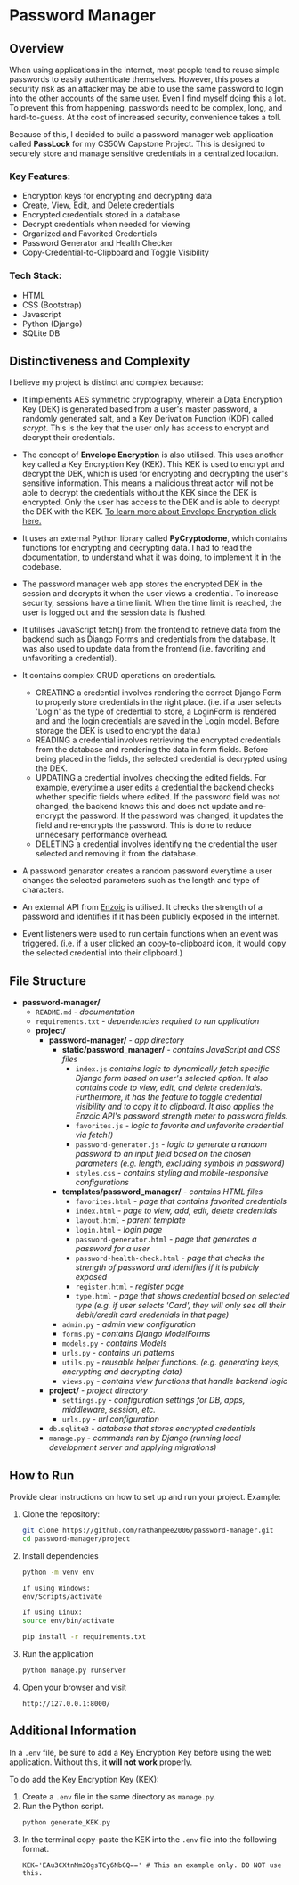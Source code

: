 # Password Manager

## Overview

When using applications in the internet, most people tend to reuse simple passwords to easily authenticate themselves. However, this poses a security risk as an attacker may be able to use the same password to login into the other accounts of the same user. Even I find myself doing this a lot. To prevent this from happening, passwords need to be complex, long, and hard-to-guess. At the cost of increased security, convenience takes a toll. 

Because of this, I decided to build a password manager web application called **PassLock** for my CS50W Capstone Project. This is designed to securely store and manage sensitive credentials in a centralized location. 

### Key Features:
* Encryption keys for encrypting and decrypting data 
* Create, View, Edit, and Delete credentials
* Encrypted credentials stored in a database
* Decrypt credentials when needed for viewing
* Organized and Favorited Credentials
* Password Generator and Health Checker
* Copy-Credential-to-Clipboard and Toggle Visibility

### Tech Stack:
* HTML
* CSS (Bootstrap)
* Javascript
* Python (Django)
* SQLite DB

## Distinctiveness and Complexity

I believe my project is distinct and complex because:

* It implements AES symmetric cryptography, wherein a Data Encryption Key (DEK) is generated based from a user's master password, a randomly generated salt, and a Key Derivation Function (KDF) called *scrypt*. This is the key that the user only has access to encrypt and decrypt their credentials.

* The concept of **Envelope Encryption** is also utilised. This uses another key called a Key Encryption Key (KEK). This KEK is used to encrypt and decrypt the DEK, which is used for encrypting and decrypting the user's sensitive information. This means a malicious threat actor will not be able to decrypt the credentials without the KEK since the DEK is encrypted. Only the user has access to the DEK and is able to decrypt the DEK with the KEK. [To learn more about Envelope Encryption click here.](https://cloud.google.com/kms/docs/envelope-encryption)

* It uses an external Python library called **PyCryptodome**, which contains functions for encrypting and decrypting data. I had to read the documentation, to understand what it was doing, to implement it in the codebase. 

* The password manager web app stores the encrypted DEK in the session and decrypts it when the user views a credential. To increase security, sessions have a time limit. When the time limit is reached, the user is logged out and the session data is flushed.  

* It utilises JavaScript fetch() from the frontend to retrieve data from the backend such as Django Forms and credentials from the database. It was also used to update data from the frontend (i.e. favoriting and unfavoriting a credential).

* It contains complex CRUD operations on credentials. 
    * CREATING a credential involves rendering the correct Django Form to properly store credentials in the right place. (i.e. if a user selects 'Login' as the type of credential to store, a LoginForm is rendered and and the login credentials are saved in the Login model. Before storage the DEK is used to encrypt the data.)
    * READING a credential involves retrieving the encrypted credentials from the database and rendering the data in form fields. Before being placed in the fields, the selected credential is decrypted using the DEK. 
    * UPDATING a credential involves checking the edited fields. For example, everytime a user edits a credential the backend checks whether specific fields where edited. If the password field was not changed, the backend knows this and does not update and re-encrypt the password. If the password was changed, it updates the field and re-encrypts the password. This is done to reduce unnecesary performance overhead.
    * DELETING a credential involves identifying the credential the user selected and removing it from the database.

* A password genarator creates a random password everytime a user changes the selected parameters such as the length and type of characters. 

* An external API from [Enzoic](https://docs.enzoic.com/enzoic-api-developer-documentation/password-strength-meter) is utilised. It checks the strength of a password and identifies if it has been publicly exposed in the internet.

* Event listeners were used to run certain functions when an event was triggered. (i.e. if a user clicked an copy-to-clipboard icon, it would copy the selected credential into their clipboard.)

## File Structure

* **password-manager/** 
    * `README.md` - *documentation*
    * `requirements.txt` - *dependencies required to run application*
    * **project/**
        * **password-manager/** - *app directory*      
            * **static/password_manager/** - *contains JavaScript and CSS files*
                * `index.js` *contains logic to dynamically fetch specific Django form based on user's selected option. It also contains code to view, edit, and delete credentials. Furthermore, it has the feature to toggle credential visibility and to copy it to clipboard. It also applies the Enzoic API's password strength meter to password fields.*
                * `favorites.js` - *logic to favorite and unfavorite credential via fetch()*
                * `password-generator.js` - *logic to generate a random password to an input field based on the chosen parameters (e.g. length, excluding symbols in password)*
                * `styles.css` - *contains styling and mobile-responsive configurations*
            * **templates/password_manager/** - *contains HTML files*
                * `favorites.html` - *page that contains favorited credentials*
                * `index.html` - *page to view, add, edit, delete credentials*
                * `layout.html` - *parent template*
                * `login.html` - *login page*
                * `password-generator.html` - *page that generates a password for a user*
                * `password-health-check.html` -  *page that checks the strength of password and identifies if it is publicly exposed* 
                * `register.html` - *register page*
                * `type.html` - *page that shows credential based on selected type (e.g. if user selects 'Card', they will only see all their debit/credit card credentials in that page)*
            * `admin.py` - *admin view configuration*
            * `forms.py` - *contains Django ModelForms*
            * `models.py` - *contains Models*
            * `urls.py` - *contains url patterns*
            * `utils.py` - *reusable helper functions. (e.g. generating keys, encrypting and decrypting data)*
            * `views.py` - *contains view functions that handle backend logic*
        * **project/** - *project directory*
            * `settings.py` - *configuration settings for DB, apps, middleware, session, etc.*
            * `urls.py` - *url configuration*
        * `db.sqlite3` - *database that stores encrypted credentials*
        * `manage.py` - *commands ran by Django (running local development server and applying migrations)*
    

## How to Run
Provide clear instructions on how to set up and run your project. Example:
1. Clone the repository:
    ```sh
    git clone https://github.com/nathanpee2006/password-manager.git
    cd password-manager/project 
    ```
2. Install dependencies
    
    ```sh
    python -m venv env

    If using Windows:
    env/Scripts/activate

    If using Linux:
    source env/bin/activate

    pip install -r requirements.txt
    ```
3. Run the application
    ```sh
    python manage.py runserver
    ```
4. Open your browser and visit
    ```
    http://127.0.0.1:8000/
    ```

## Additional Information
In a `.env` file, be sure to add a Key Encryption Key before using the web application. Without this, it **will not work** properly.

To do add the Key Encryption Key (KEK):
1. Create a `.env` file in the same directory as `manage.py`.
2. Run the Python script. 
    ```sh
    python generate_KEK.py
    ```
3. In the terminal copy-paste the KEK into the `.env` file into the following format.
    ```
    KEK='EAu3CXtnMm2OgsTCy6NbGQ==' # This an example only. DO NOT use this.
    ```